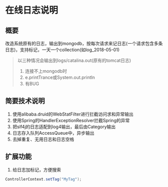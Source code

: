 
# 在线日志说明

## 概要
改造系统原有的日志，输出到mongodb，按每次请求来记日志(一个请求包含多条日志)，支持标记，一天一个collection(如log_2018-05-01)
> 以三种情况会输出到logs/catalina.out(原有的tomcat日志)
> 1. 连接不上mongodb时
> 2. e.printTrance或System.out.println
> 3. 有BUG


## 简要技术说明
1. 使用alibaba.druid的WebStatFilter进行拦截访问求和异常输出
2. 使用Spring的HandlerExceptionResolver拦截Spring的异常
3. 把slf4j的日志适配到log4输出，最后由Category输出
4. 日志存入队列AccessQueue中，异步输出
5. 去掉重复、无用日志和日志空格

## 扩展功能
1. 给日志加标记，方便搜索
```java
ControllerContext.setTag("MyTag");
```




